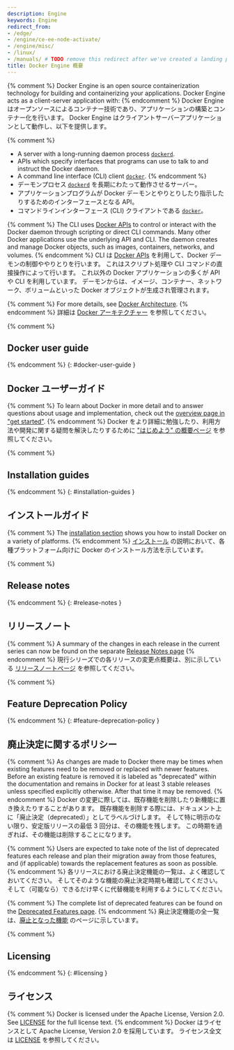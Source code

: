 ```yaml
---
description: Engine
keywords: Engine
redirect_from:
- /edge/
- /engine/ce-ee-node-activate/
- /engine/misc/
- /linux/
- /manuals/ # TODO remove this redirect after we've created a landing page for the product manuals section
title: Docker Engine 概要
---
```


{% comment %}
Docker Engine is an open source containerization technology for building and
containerizing your applications. Docker Engine acts as a client-server
application with:
{% endcomment %}
Docker Engine はオープンソースによるコンテナー技術であり、アプリケーションの構築とコンテナー化を行います。
Docker Engine はクライアントサーバーアプリケーションとして動作し、以下を提供します。

{% comment %}
* A server with a long-running daemon process [`dockerd`](/engine/reference/commandline/dockerd).
* APIs which specify interfaces that programs can use to talk to and
  instruct the Docker daemon.
* A command line interface (CLI) client [`docker`](/engine/reference/commandline/cli/).
{% endcomment %}
* デーモンプロセス [`dockerd`](/engine/reference/commandline/dockerd) を長期にわたって動作させるサーバー。
* アプリケーションプログラムが Docker デーモンとやりとりしたり指示したりするためのインターフェースとなる API。
* コマンドラインインターフェース (CLI) クライアントである [`docker`](/engine/reference/commandline/cli/)。

{% comment %}
The CLI uses [Docker APIs](api/index.md) to control or interact with the Docker
daemon through scripting or direct CLI commands. Many other Docker applications
use the underlying API and CLI. The daemon creates and manage Docker objects,
such as images, containers, networks, and volumes.
{% endcomment %}
CLI は [Docker APIs](api/index.md) を利用して、Docker デーモンの制御ややりとりを行います。
これはスクリプト処理や CLI コマンドの直接操作によって行います。
これ以外の Docker アプリケーションの多くが API や CLI を利用しています。
デーモンからは、イメージ、コンテナー、ネットワーク、ボリュームといった Docker オブジェクトが生成され管理されます。

{% comment %}
For more details, see [Docker Architecture](../get-started/overview.md#docker-architecture).
{% endcomment %}
詳細は [Docker アーキテクチャー](../get-started/overview.md#docker-architecture) を参照してください。

{% comment %}
## Docker user guide
{% endcomment %}
{: #docker-user-guide }
## Docker ユーザーガイド

{% comment %}
To learn about Docker in more detail and to answer questions about usage and
implementation, check out the [overview page in "get started"](../get-started/overview.md).
{% endcomment %}
Docker をより詳細に勉強したり、利用方法や開発に関する疑問を解決したりするために ["はじめよう" の概要ページ](../get-started/overview.md) を参照してください。

{% comment %}
## Installation guides
{% endcomment %}
{: #installation-guides }
## インストールガイド

{% comment %}
The [installation section](install/index.md) shows you how to install Docker
on a variety of platforms.
{% endcomment %}
[インストール](install/index.md) の説明において、各種プラットフォーム向けに Docker のインストール方法を示しています。

{% comment %}
## Release notes
{% endcomment %}
{: #release-notes }
## リリースノート

{% comment %}
A summary of the changes in each release in the current series can now be found
on the separate [Release Notes page](release-notes/index.md)
{% endcomment %}
現行シリーズでの各リリースの変更点概要は、別に示している [リリースノートページ](release-notes/index.md) を参照してください。

{% comment %}
## Feature Deprecation Policy
{% endcomment %}
{: #feature-deprecation-policy }
## 廃止決定に関するポリシー

{% comment %}
As changes are made to Docker there may be times when existing features
need to be removed or replaced with newer features. Before an existing
feature is removed it is labeled as "deprecated" within the documentation
and remains in Docker for at least 3 stable releases unless specified
explicitly otherwise. After that time it may be removed.
{% endcomment %}
Docker の変更に際しては、既存機能を削除したり新機能に置き換えたりすることがあります。
既存機能を削除する際には、ドキュメント上に「廃止決定（deprecated）」としてラベルづけします。
そして特に明示のない限り、安定版リリースの最低 3 回分は、その機能を残します。
この時期を過ぎれば、その機能は削除することになります。

{% comment %}
Users are expected to take note of the list of deprecated features each
release and plan their migration away from those features, and (if applicable)
towards the replacement features as soon as possible.
{% endcomment %}
各リリースにおける廃止決定機能の一覧は、よく確認しておいてください。
そしてそのような機能の廃止決定時期も確認してください。
そして（可能なら）できるだけ早くに代替機能を利用するようにしてください。

{% comment %}
The complete list of deprecated features can be found on the
[Deprecated Features page](deprecated.md).
{% endcomment %}
廃止決定機能の全一覧は、[廃止となった機能](deprecated.md) のページに示しています。

{% comment %}
## Licensing
{% endcomment %}
{: #licensing }
## ライセンス

{% comment %}
Docker is licensed under the Apache License, Version 2.0. See
[LICENSE](https://github.com/moby/moby/blob/master/LICENSE) for the full
license text.
{% endcomment %}
Docker はライセンスとして Apache License, Version 2.0 を採用しています。
ライセンス全文は [LICENSE](https://github.com/moby/moby/blob/master/LICENSE) を参照してください。
